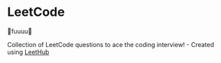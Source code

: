 # LeetCode

🙏fuuuu🙏  

Collection of LeetCode questions to ace the coding interview! - Created using [LeetHub](https://github.com/QasimWani/LeetHub)
